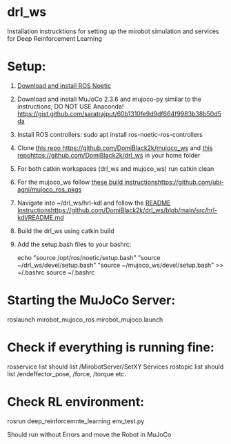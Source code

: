# drl_ws

Installation instrucktions for setting up the mirobot simulation and services for Deep Reinforcement Learning

# Setup:

1. [Download and install ROS Noetic](http://wiki.ros.org/noetic/Installation)
2. Download and install MuJoCo 2.3.6 and mujoco-py similar to the instructions, DO NOT USE Anaconda! https://gist.github.com/saratrajput/60b1310fe9d9df664f9983b38b50d5da
3. Install ROS controllers: sudo apt install ros-noetic-ros-controllers
4. Clone [this repo ](https://github.com/DomiBlack2k/mujoco_ws)https://github.com/DomiBlack2k/mujoco_ws and [this repo](https://github.com/DomiBlack2k/drl_ws)https://github.com/DomiBlack2k/drl_ws in your home folder
5. For both catkin workspaces (drl_ws and mujoco_ws) run catkin clean
6. For the mujoco_ws follow [these build instructions](https://github.com/ubi-agni/mujoco_ros_pkgs)https://github.com/ubi-agni/mujoco_ros_pkgs
7. Navigate into ~/drl_ws/hrl-kdl and follow the [README Instructions](https://github.com/DomiBlack2k/drl_ws/blob/main/src/hrl-kdl/README.md)https://github.com/DomiBlack2k/drl_ws/blob/main/src/hrl-kdl/README.md
8. Build the drl_ws using catkin build
9. Add the setup.bash files to your bashrc:

    echo "source /opt/ros/noetic/setup.bash"
   "source ~/drl_ws/devel/setup.bash"
   "source ~/mujoco_ws/devel/setup.bash" >> ~/.bashrc
   source ~/.bashrc

# Starting the MuJoCo Server: 

  roslaunch mirobot_mujoco_ros mirobot_mujoco.launch

# Check if everything is running fine: 

  rosservice list
should list /MirobotServer/SetXY Services
  rostopic list
should list /endeffector_pose, /force, /torque etc.

# Check RL environment:

  rosrun deep_reinforcemnte_learning env_test.py

Should run without Errors and move the Robot in MuJoCo
